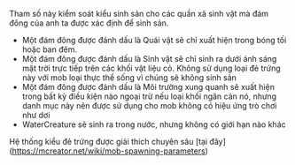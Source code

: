 Tham số này kiểm soát kiểu sinh sản cho các quần xã sinh vật mà đám đông của anh ta được xác định để sinh sản.

* Một đám đông được đánh dấu là Quái vật sẽ chỉ xuất hiện trong bóng tối hoặc ban đêm.
* Một đám đông được đánh dấu là Sinh vật sẽ chỉ sinh ra dưới ánh sáng mặt trời trực tiếp trên các khối vật liệu cỏ. Không sử dụng loại đẻ trứng này với
mob loại thực thể sống vì chúng sẽ không sinh sản
* Một đám đông được đánh dấu là Môi trường xung quanh sẽ xuất hiện trong bất kỳ điều kiện nào ngoại trừ nếu loại khối ngăn cản nó,
nhưng danh mục này nên được sử dụng cho mob không có hiệu ứng trò chơi như dơi
* WaterCreature sẽ sinh ra trong nước, nhưng không có giới hạn nào khác

Hệ thống kiểu đẻ trứng được giải thích chuyên sâu [tại đây] (https://mcreator.net/wiki/mob-spawning-parameters)